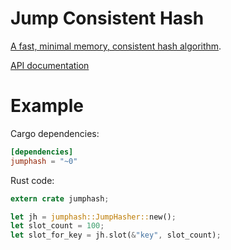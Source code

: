 Jump Consistent Hash
====================

[A fast, minimal memory, consistent hash algorithm](https://arxiv.org/pdf/1406.2294.pdf).

[API documentation](https://docs.rs/jumphash)

# Example

Cargo dependencies:
```toml
[dependencies]
jumphash = "~0"
```

Rust code:

```rust
extern crate jumphash;

let jh = jumphash::JumpHasher::new();
let slot_count = 100;
let slot_for_key = jh.slot(&"key", slot_count);
```
